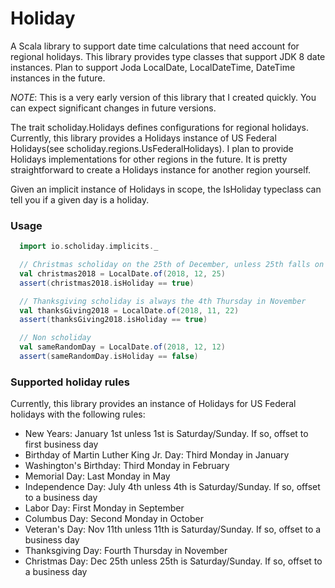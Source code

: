 # Holiday

A Scala library to support date time calculations that need account for regional holidays.  This library provides type classes that support JDK 8 date instances.
Plan to support Joda LocalDate, LocalDateTime, DateTime instances in the future.

*NOTE*: This is a very early version of this library that I created quickly.  You can expect significant changes in future versions.

The trait scholiday.Holidays defines configurations for regional holidays.  Currently, this library provides a Holidays instance of US Federal Holidays(see
scholiday.regions.UsFederalHolidays).  I plan to provide Holidays implementations for other regions in the future.  It is pretty straightforward to create a Holidays instance for another region yourself.

Given an implicit instance of Holidays in scope, the IsHoliday typeclass can tell you if a given day is a holiday.

### Usage

```scala
  import io.scholiday.implicits._

  // Christmas scholiday on the 25th of December, unless 25th falls on Saturday or Sunday.
  val christmas2018 = LocalDate.of(2018, 12, 25)
  assert(christmas2018.isHoliday == true)

  // Thanksgiving scholiday is always the 4th Thursday in November
  val thanksGiving2018 = LocalDate.of(2018, 11, 22)
  assert(thanksGiving2018.isHoliday == true)

  // Non scholiday
  val sameRandomDay = LocalDate.of(2018, 12, 12)
  assert(sameRandomDay.isHoliday == false)

```

### Supported holiday rules

Currently, this library provides an instance of Holidays for US Federal holidays with the following rules:
* New Years: January 1st unless 1st is Saturday/Sunday.  If so, offset to first business day
* Birthday of Martin Luther King Jr. Day: Third Monday in January
* Washington's Birthday: Third Monday in February
* Memorial Day: Last Monday in May
* Independence Day: July 4th unless 4th is Saturday/Sunday.  If so, offset to a business day
* Labor Day: First Monday in September
* Columbus Day: Second Monday in October
* Veteran's Day: Nov 11th unless 11th is Saturday/Sunday. If so, offset to a business day
* Thanksgiving Day: Fourth Thursday in November
* Christmas Day: Dec 25th unless 25th is Saturday/Sunday.  If so, offset to a business day
